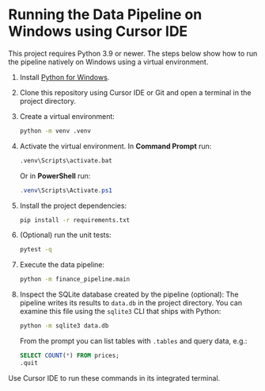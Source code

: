 # Running the Data Pipeline on Windows using Cursor IDE

This project requires Python 3.9 or newer. The steps below show how to run the pipeline natively on Windows using a virtual environment.

1. Install [Python for Windows](https://www.python.org/downloads/windows/).
2. Clone this repository using Cursor IDE or Git and open a terminal in the project directory.
3. Create a virtual environment:
   ```bash
   python -m venv .venv
   ```
4. Activate the virtual environment. In **Command Prompt** run:
   ```cmd
   .venv\Scripts\activate.bat
   ```
   Or in **PowerShell** run:
   ```powershell
   .venv\Scripts\Activate.ps1
   ```
5. Install the project dependencies:
   ```bash
   pip install -r requirements.txt
   ```
6. (Optional) run the unit tests:
   ```bash
   pytest -q
   ```
7. Execute the data pipeline:
   ```bash
   python -m finance_pipeline.main
   ```

8. Inspect the SQLite database created by the pipeline (optional):
   The pipeline writes its results to `data.db` in the project directory. You
   can examine this file using the `sqlite3` CLI that ships with Python:
   ```bash
   python -m sqlite3 data.db
   ```
   From the prompt you can list tables with `.tables` and query data, e.g.:
   ```sql
   SELECT COUNT(*) FROM prices;
   .quit
   ```

Use Cursor IDE to run these commands in its integrated terminal.
